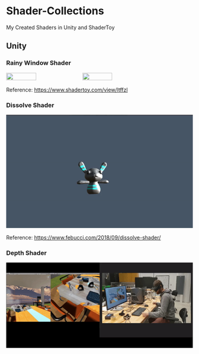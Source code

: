 # Shader-Collections
My Created Shaders in Unity and ShaderToy

## Unity
### Rainy Window Shader

<img src ="https://github.com/Duotun/Shader-Collections/blob/main/Demos/Droplet_leaves.gif" height="40%" width="40%"> 
<img src ="https://github.com/Duotun/Shader-Collections/blob/main/Demos/RainyWindow_leaves.gif" height="40%" width="40%">

Reference: https://www.shadertoy.com/view/ltffzl
### Dissolve Shader

![Dissolve](https://github.com/Duotun/Shader-Collections/blob/main/Demos/dissolveShader.gif)

Reference: https://www.febucci.com/2018/09/dissolve-shader/

### Depth Shader

![Depth](https://github.com/Duotun/Shader-Collections/blob/main/Demos/BlendReality.gif)
